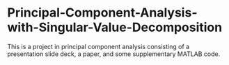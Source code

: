 # Principal-Component-Analysis-with-Singular-Value-Decomposition
This is a project in principal component analysis consisting of a presentation slide deck, a paper, and some supplementary MATLAB code.
